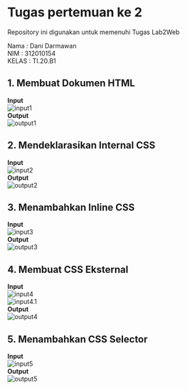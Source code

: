 # Tugas pertemuan ke 2
Repository ini digunakan untuk memenuhi Tugas Lab2Web

Nama    : Dani Darmawan<br>
NIM     : 312010154<br>
KELAS   : TI.20.B1 <br>
## 1. Membuat Dokumen HTML
**Input**<br>
![input1](screenshot\D:\Tugas\lab2_css_dasar\foto\soal1.0)<br>
**Output**<br>
![output1](D:\Tugas\lab2_css_dasar\foto\soal1.1)<br>
## 2. Mendeklarasikan Internal CSS
**Input**<br>
![input2](D:\Tugas\lab2_css_dasar\foto\soal2.0)<br>
**Output**<br>
![output2](D:\Tugas\lab2_css_dasar\foto\soal2.1)<br>
## 3. Menambahkan Inline CSS
**Input**<br>
![input3](D:\Tugas\lab2_css_dasar\foto\soal3.0)<br>
**Output**<br>
![output3](D:\Tugas\lab2_css_dasar\foto\soal3.1)<br>
## 4. Membuat CSS Eksternal
**Input**<br>
![input4](D:\Tugas\lab2_css_dasar\foto\soal4.0)<br>
![input4.1](D:\Tugas\lab2_css_dasar\foto\soal4.1)<br>
**Output**<br>
![output4](D:\Tugas\lab2_css_dasar\foto\soal4.2)<br>
## 5. Menambahkan CSS Selector
**Input**<br>
![input5](D:\Tugas\lab2_css_dasar\foto\soal5.0)<br>
**Output**<br>
![output5](D:\Tugas\lab2_css_dasar\foto\soal5.1)<br>